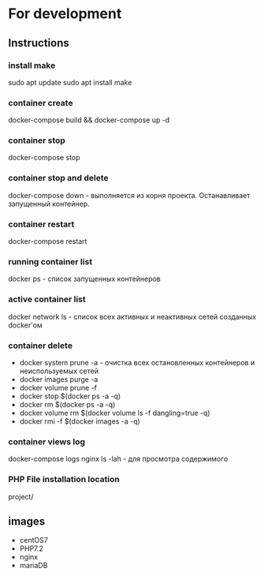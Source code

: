 # For development

## Instructions
### install make
sudo apt update
sudo apt install make

### container create
docker-compose build && docker-compose up -d

### container stop
docker-compose stop

### container stop and delete
docker-compose down - выполняется из корня проекта. Останавливает запущенный контейнер.

### container restart
docker-compose restart

### running container list
docker ps - список запущенных контейнеров

### active container list
docker network ls - список всех активных и неактивных сетей созданных docker'ом

### container delete
- docker system prune -a - очистка всех остановленных контейнеров и неиспользуемых сетей
- docker images purge -a
- docker volume prune -f
- docker stop $(docker ps -a -q)
- docker rm $(docker ps -a -q)
- docker volume rm $(docker volume ls -f dangling=true -q)
- docker rmi -f $(docker images -a -q)

### container views log
docker-compose logs nginx
ls -lah - для просмотра содержимого

### PHP File installation location
project/

## images
- centOS7
- PHP7.2
- nginx
- mariaDB
